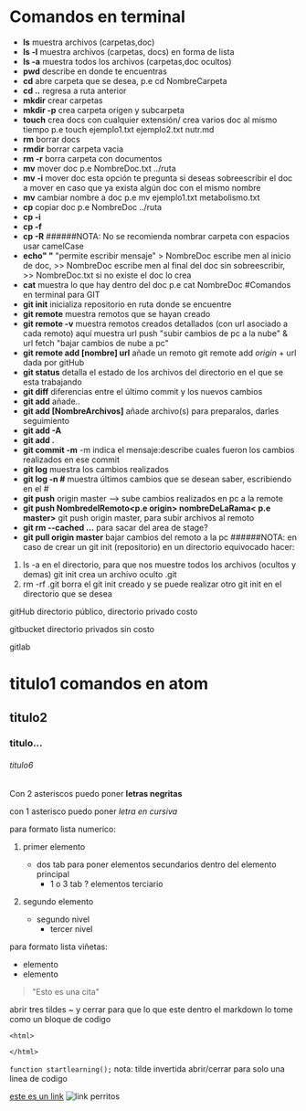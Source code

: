# Comandos en terminal
- **ls** muestra archivos (carpetas,doc)
- **ls -l** muestra archivos (carpetas, docs) en forma de lista
- **ls -a**  muestra todos los archivos (carpetas,doc ocultos)
- **pwd**    describe en donde te encuentras
- **cd**     abre carpeta que se desea, p.e cd NombreCarpeta
- **cd ..** regresa a ruta anterior
- **mkdir**  crear carpetas
- **mkdir -p** crea carpeta origen y subcarpeta
- **touch**  crea docs con cualquier extensión/ crea varios doc al mismo tiempo p.e touch ejemplo1.txt ejemplo2.txt nutr.md
- **rm**     borrar docs
- **rmdir**  borrar carpeta vacia
- **rm -r**  borra carpeta con documentos
- **mv** mover doc p.e NombreDoc.txt ../ruta
- **mv -i** mover doc esta opción te pregunta si deseas sobreescribir el doc a mover en caso que ya exista algún doc con el mismo nombre  
- **mv** cambiar nombre a doc p.e mv ejemplo1.txt metabolismo.txt
- **cp** copiar doc p.e NombreDoc ../ruta
- **cp -i**
- **cp -f**
- **cp -R**
######NOTA: No se recomienda nombrar carpeta con espacios usar camelCase
- **echo" "**  "permite escribir mensaje" > NombreDoc escribe men al inicio de doc, >> NombreDoc escribe men al final del doc sin sobreescribir, >> NombreDoc.txt si no existe el doc lo crea
- **cat** muestra lo que hay dentro del doc p.e cat NombreDoc
#Comandos en terminal para GIT
- **git init** inicializa repositorio en ruta donde se encuentre
- **git remote** muestra remotos que se hayan creado
- **git remote -v** muestra remotos creados detallados (con url asociado a cada remoto) aquí muestra url push "subir cambios de pc a la nube" & url fetch "bajar cambios de nube a pc"
- **git remote add [nombre] url** añade un remoto git remote add *origin* + url dada por gitHub
- **git status** detalla el estado de los archivos del directorio en el que se esta trabajando
- **git diff** diferencias entre el último commit y los nuevos cambios
- **git add** añade..
- **git add [NombreArchivos]** añade archivo(s) para preparalos, darles seguimiento
- **git add -A**
- **git add .**
- **git commit -m** -m indica el mensaje:describe cuales fueron los cambios realizados en ese commit
- **git log** muestra los cambios realizados
- **git log -n #** muestra últimos cambios que se desean saber, escribiendo en el #
- **git push** origin master --> sube cambios realizados en pc a la remote
- **git push NombredelRemoto<p.e origin> nombreDeLaRama< p.e master>** git push origin master, para subir archivos al remoto
- **git rm --cached <archivo>...** para sacar del area de stage?
- **git pull origin master** bajar cambios del remoto a la pc
######NOTA: en caso de crear un git init (repositorio) en un directorio equivocado hacer:
1.  ls -a en el directorio, para que nos muestre todos los archivos (ocultos y demas) git init crea un archivo oculto .git
2. rm -rf .git borra el git init creado y se puede realizar otro git init en el directorio que se desea

gitHub directorio público, directorio privado costo

gitbucket directorio privados sin costo

gitlab
# titulo1  comandos en atom
## titulo2
### titulo...
###### titulo6
Con 2 asteriscos puedo poner **letras negritas**

con 1 asterisco puedo poner *letra en cursiva*

para formato lista numerico:
1. primer elemento
    - dos tab para poner elementos secundarios dentro del elemento principal
      - 1 o 3 tab ? elementos terciario

2. segundo elemento
    - segundo nivel
      - tercer nivel

para formato lista viñetas:
- elemento
- elemento

> "Esto es una cita"

abrir tres tildes ~ y cerrar para que lo que este dentro el markdown lo tome como un bloque de codigo
~~~
<html>

</html>
~~~

`function startlearning();` nota: tilde invertida abrir/cerrar para solo una linea de codigo

[este es un link](https://atom.io/packages/markdown-preview-plus)
![link perritos](https://i.ytimg.com/vi/2D8XRCF8uNw/hqdefault.jpg)
